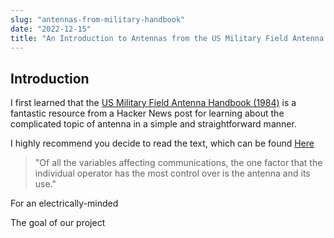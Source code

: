 ```yaml
---
slug: "antennas-from-military-handbook"
date: "2022-12-15"
title: "An Introduction to Antennas from the US Military Field Antenna Handbook"
---
```


## Introduction
I first learned that the [US Military Field Antenna Handbook (1984)](https://apps.dtic.mil/sti/tr/pdf/ADA155204.pdf) is a fantastic resource from a Hacker News post for learning about the complicated topic of antenna in a simple and straightforward manner. 

I highly recommend you decide to read the text, which can be found [Here](https://apps.dtic.mil/sti/tr/pdf/ADA155204.pdf)

>"Of all the variables affecting communications, the one
factor that the individual operator has the most control over is
the antenna and its use."


For an electrically-minded 

The goal of our project